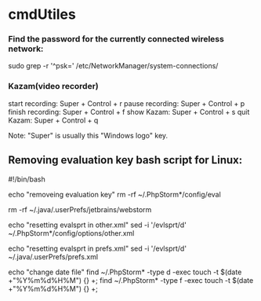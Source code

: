 # cmdUtiles


### Find the password for the currently connected wireless network:

sudo grep -r '^psk=' /etc/NetworkManager/system-connections/

### Kazam(video recorder)

start recording: Super + Control + r
pause recording: Super + Control + p
finish recording: Super + Control + f
show Kazam: Super + Control + s
quit Kazam: Super + Control + q

Note: "Super" is usually this "Windows logo" key.


## Removing evaluation key bash script for Linux:
#!/bin/bash

echo "removeing evaluation key"
rm  -rf ~/.PhpStorm*/config/eval

rm -rf ~/.java/.userPrefs/jetbrains/webstorm

echo "resetting evalsprt in other.xml"
sed -i '/evlsprt/d' ~/.PhpStorm*/config/options/other.xml

echo "resetting evalsprt in prefs.xml"
sed -i '/evlsprt/d' ~/.java/.userPrefs/prefs.xml

echo "change date file"
find ~/.PhpStorm* -type d -exec touch -t $(date +"%Y%m%d%H%M") {} +;
find ~/.PhpStorm* -type f -exec touch -t $(date +"%Y%m%d%H%M") {} +;
